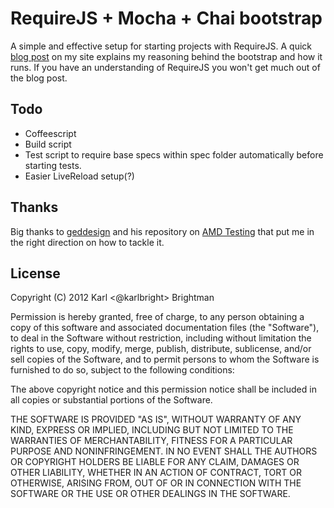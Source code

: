 # RequireJS + Mocha + Chai bootstrap

A simple and effective setup for starting projects with RequireJS. A quick [blog post](http://karlbrig.ht/20120608-requirejs-mocha-chai-bootstrap.html) on my site explains my reasoning behind the bootstrap and how it runs. If you have an understanding of RequireJS you won't get much out of the blog post.

## Todo

* Coffeescript
* Build script
* Test script to require base specs within spec folder automatically before starting tests.
* Easier LiveReload setup(?)

## Thanks

Big thanks to [geddesign](http://github.com/geddesign/) and his repository on [AMD Testing](http://github.com/geddesign/amd-testing) that put me in the right direction on how to tackle it.

## License

Copyright (C) 2012 Karl <@karlbright> Brightman

Permission is hereby granted, free of charge, to any person obtaining a copy of this software and associated documentation files (the "Software"), to deal in the Software without restriction, including without limitation the rights to use, copy, modify, merge, publish, distribute, sublicense, and/or sell copies of the Software, and to permit persons to whom the Software is furnished to do so, subject to the following conditions:

The above copyright notice and this permission notice shall be included in all copies or substantial portions of the Software.

THE SOFTWARE IS PROVIDED "AS IS", WITHOUT WARRANTY OF ANY KIND, EXPRESS OR IMPLIED, INCLUDING BUT NOT LIMITED TO THE WARRANTIES OF MERCHANTABILITY, FITNESS FOR A PARTICULAR PURPOSE AND NONINFRINGEMENT. IN NO EVENT SHALL THE AUTHORS OR COPYRIGHT HOLDERS BE LIABLE FOR ANY CLAIM, DAMAGES OR OTHER LIABILITY, WHETHER IN AN ACTION OF CONTRACT, TORT OR OTHERWISE, ARISING FROM, OUT OF OR IN CONNECTION WITH THE SOFTWARE OR THE USE OR OTHER DEALINGS IN THE SOFTWARE.
